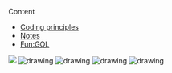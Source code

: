 Content

* [Coding principles](./codingprinciples.html)
* [Notes](./notes.html)
* [Fun:GOL](./gol2022.html)

<style>
img {
  background:transparent url(./data/loading.gif) center center/10% no-repeat;
}
</style>


![](https://slsilent.files.wordpress.com/2022/04/multiples-2.png)
<img src="https://slsilent.files.wordpress.com/2022/06/0-5000-1_cropped.png" alt="drawing" />
<img src="https://slsilent.files.wordpress.com/2022/06/0-5000-2.png" alt="drawing" />
<img src="https://slsilent.files.wordpress.com/2022/06/0-5000-3.png" alt="drawing" />
<img src="https://slsilent.files.wordpress.com/2022/06/0-5000-4.png" alt="drawing" />
